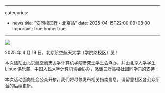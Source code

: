 
---
categories:
  - news
title: "安同校园行・北京站"
date: 2025-04-15T22:00:00+08:00
important: true
home: true
---
 
![](/assets/news/aosc-buaa.png)

2025 年 4 月 19 日，北京航空航天大学（学院路校区）见！

本次活动由北京航空航天大学计算机学院研究生学生会承办，并由北京大学学生 Linux 俱乐部、中国人民大学计算机协会协办，感谢三所高校社团同学们的支持！

本次活动面向社会公众开放，我们将尽快发布相关指南信息，请留意社区各公众平台的后续更新。

 
